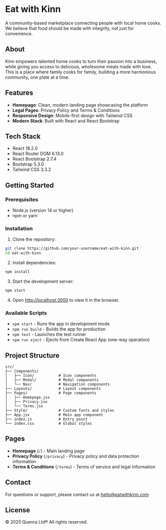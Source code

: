 # Eat with Kinn

A community-based marketplace connecting people with local home cooks. We believe that food should be made with integrity, not just for convenience.

## About

Kinn empowers talented home cooks to turn their passion into a business, while giving you access to delicious, wholesome meals made with love. This is a place where family cooks for family, building a more harmonious community, one plate at a time.

## Features

- **Homepage**: Clean, modern landing page showcasing the platform
- **Legal Pages**: Privacy Policy and Terms & Conditions
- **Responsive Design**: Mobile-first design with Tailwind CSS
- **Modern Stack**: Built with React and React Bootstrap

## Tech Stack

- React 18.2.0
- React Router DOM 6.13.0
- React Bootstrap 2.7.4
- Bootstrap 5.3.0
- Tailwind CSS 3.3.2

## Getting Started

### Prerequisites

- Node.js (version 14 or higher)
- npm or yarn

### Installation

1. Clone the repository:
```bash
git clone https://github.com/your-username/eat-with-kinn.git
cd eat-with-kinn
```

2. Install dependencies:
```bash
npm install
```

3. Start the development server:
```bash
npm start
```

4. Open [http://localhost:3000](http://localhost:3000) to view it in the browser.

### Available Scripts

- `npm start` - Runs the app in development mode
- `npm run build` - Builds the app for production
- `npm test` - Launches the test runner
- `npm run eject` - Ejects from Create React App (one-way operation)

## Project Structure

```
src/
├── Components/
│   ├── Icon/           # Icon components
│   ├── Modal/          # Modal components
│   └── Nav/            # Navigation components
├── Layouts/            # Layout components
├── Pages/              # Page components
│   ├── Homepage.jsx
│   ├── Privacy.jsx
│   └── Terms.jsx
├── Style/              # Custom fonts and styles
├── App.jsx             # Main app component
├── index.js            # Entry point
└── index.css           # Global styles
```

## Pages

- **Homepage** (`/`) - Main landing page
- **Privacy Policy** (`/privacy`) - Privacy policy and data protection information
- **Terms & Conditions** (`/terms`) - Terms of service and legal information

## Contact

For questions or support, please contact us at hello@eatwithkinn.com

## License

© 2025 Quenra Ltd® All rights reserved.
